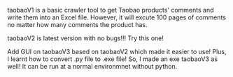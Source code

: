 taobaoV1 is a basic crawler tool to get Taobao products' comments and write them into an Excel file. However, it will excute 100 pages of comments no matter how many comments the product has.

taobaoV2 is latest version with no bugs!!! Try this one!

Add GUI on taobaoV3 based on taobaoV2 which made it easier to use! Plus, I learnt how to convert .py file to .exe file! So, I made an exe taobaoV3 as well! It can be run at a normal environmnet without python.
